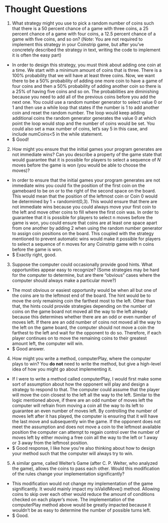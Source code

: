 # Thought Questions

1. What strategy might you use to pick a random number of coins such
that there is a 50 percent chance of a game with three coins, a 25
percent chance of a game with four coins, a 12.5 percent chance of a
game with five coins, and so on? (_Note_: You are not required to
implement this strategy in your Coinstrip game, but after you’ve
concretely described the strategy in text, writing the code to
implement it is often the easy part)
  * In order to design this strategy, you must think about adding one coin at a
    time. We start with a minimum amount of coins that is three. There is a
    100% probability that we will have at least three coins. Now, we want there
    to be a 50% probability of adding one more coin to have a game of four coins
    and then a 50% probability of adding another coin so there is a 25% of
    having five coins and so on. The probabilities are diminishing because you
    need to add all of the previous coins before you add the next one. You could
    use a random number generator to select value 0 or 1 and then use a while
    loop that states if the number is 1 to add another coin and reset the random
    number. The loop would keep adding additional coins the random generator
    generates the value 0 at which point the loop would stop and the number of
    coins would be set. You could also set a max number of coins, let’s say 5
    in this case, and include numCoins<5 in the while statement.
  * $ Good!


2. How might you ensure that the initial games your program generates
are not immediate wins? Can you describe a property of the game state
that would guarantee that it is possible for players to select a
sequence of _N_ moves before the game is won (you would be able to
choose the moves)?
  * In order to ensure that the initial games your program generates are not
   immediate wins you could fix the position of the first coin on the gameboard
   to be on or to the right of the second space on the board. This would mean that
   the position of the leftmost coin or Coin 0 would be determined by
   1 + randomint(0,3). This would ensure that there are not immediate wins
   because you could always move your first coin to the left and move other
   coins to fill where the first coin was. In order to guarantee that it is
   possible for players to select n moves before the game is won, you could
   ensure that coins are at least one space apart from one another by adding 2
   when using the random number generator to assign coin positions on the board.
   This coupled with the strategy mentioned to prevent automatic wins would
   make it possible for players to select a sequence of n moves for any
   Coinstrip game with n coins before the game is won.
   * $ Exactly right, good.


3. Suppose the computer could occasionally provide good hints. What
opportunities appear easy to recognize? (Some strategies may be hard
for the computer to determine, but are there “obvious” cases where the
computer should always make a particular move?)
  * The most obvious or easiest opportunity would be when all but one of the
   coins are to the leftmost end of the board. The hint would be to move the
   only remaining coin the farthest most to the left. Other than that, the
   hints could provide strategies depending on the number of coins on the game
   board not moved all the way to the left already because this determines
   whether there are an odd or even number of moves left. If there are an odd
   number of coins not moved all the way to the left on the game board, the
   computer should not move a coin the farthest to the left and wait for the
   opponent to do so. Therefore, if each player continues on to move the
   remaining coins to their greatest amount left, the computer will win.
   * $ Good answer.



4. How might you write a method, computerPlay, where the computer
plays to win? You __do not__ need to write the method, but give a
high-level idea of how you might go about implementing it.
  * If I were to write a method called computerPlay, I would first make some
   sort of assumption about how the opponent will play and design a strategy
   to respond to that. The computer could assume that the player will move the
   coin closest to the left all the way to the left. Similar to the logic
   mentioned above, if there are an odd number of moves left the computer will
   refrain from moving a coin all the way to its left to guarantee an even
   number of moves left. By controlling the number of moves left after it has
   played, the computer is ensuring that it will have the last move and
   subsequently win the game. If the opponent does not meet the assumption and
   does not move a coin to the leftmost available position the computer can
   attempt to regain control over the number of moves left by either moving a
   free coin all the way to the left or 1 away or 3 away from the leftmost
   position.
   * $ Good response, I like how you're also thinking about how to design your method such that the computer will always try to win.


5. A similar game, called Welter’s Game (after C. P. Welter, who
analyzed the game), allows the coins to pass each other. Would this
modification of the rules change your implementation significantly?
  * This modification would not change my implementation of the game
   significantly. It would mainly impact my isValidMove() method. Allowing
   coins to skip over each other would reduce the amount of conditions checked
   on each player’s move. The implementation of the computerPlay method above
   would be greatly impacted because it wouldn’t be as easy to determine the
   number of possible turns left.
  * $ Good.
